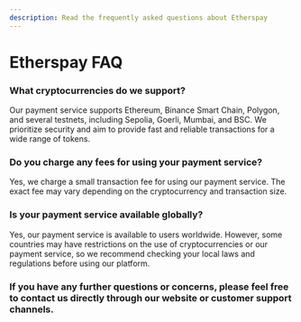```yaml
---
description: Read the frequently asked questions about Etherspay
---
```


# Etherspay FAQ

### What cryptocurrencies do we support?

Our payment service supports Ethereum, Binance Smart Chain, Polygon, and several testnets, including Sepolia, Goerli, Mumbai, and BSC. We prioritize security and aim to provide fast and reliable transactions for a wide range of tokens.

### Do you charge any fees for using your payment service?

Yes, we charge a small transaction fee for using our payment service. The exact fee may vary depending on the cryptocurrency and transaction size.

### Is your payment service available globally?

Yes, our payment service is available to users worldwide. However, some countries may have restrictions on the use of cryptocurrencies or our payment service, so we recommend checking your local laws and regulations before using our platform.

####

### If you have any further questions or concerns, please feel free to contact us directly through our website or customer support channels.
